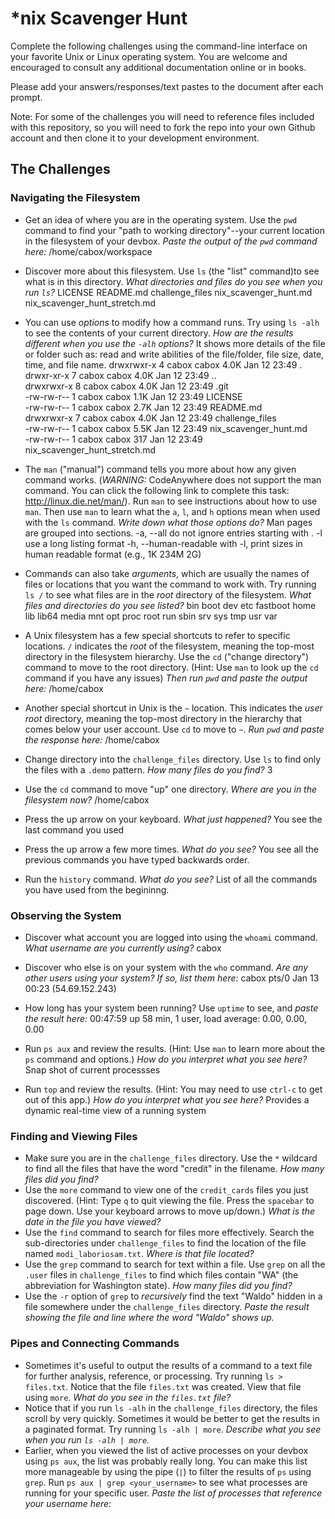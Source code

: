 # *nix Scavenger Hunt

Complete the following challenges using the command-line interface on your favorite
Unix or Linux operating system. You are welcome and encouraged to consult any
additional documentation online or in books.

Please add your answers/responses/text pastes to the document after each prompt.

Note: For some of the challenges you will need to reference files included with
this repository, so you will need to fork the repo into your own Github account
and then clone it to your development environment.

## The Challenges

### Navigating the Filesystem

* Get an idea of where you are in the operating system. Use the `pwd` command to find your "path to working directory"--your current location in the filesystem of your devbox. *Paste the output of the `pwd` command here:* 
/home/cabox/workspace       

* Discover more about this filesystem. Use `ls` (the "list" command)to see what is in this directory. *What directories and files do you see when you run `ls`?* 
LICENSE  README.md  challenge_files  nix_scavenger_hunt.md  nix_scavenger_hunt_stretch.md     

* You can use *options* to modify how a command runs. Try using `ls -alh` to see the contents of your current directory. *How are the results different when you use the `-alh` options?* It shows more details of the file or folder such as: read and write abilities of the file/folder, file size, date, time, and file name.
drwxrwxr-x 4 cabox cabox 4.0K Jan 12 23:49 .                                                                       
drwxr-xr-x 7 cabox cabox 4.0K Jan 12 23:49 ..                                                                      
drwxrwxr-x 8 cabox cabox 4.0K Jan 12 23:49 .git                                                                    
-rw-rw-r-- 1 cabox cabox 1.1K Jan 12 23:49 LICENSE                                                                 
-rw-rw-r-- 1 cabox cabox 2.7K Jan 12 23:49 README.md                                                               
drwxrwxr-x 7 cabox cabox 4.0K Jan 12 23:49 challenge_files                                                         
-rw-rw-r-- 1 cabox cabox 5.5K Jan 12 23:49 nix_scavenger_hunt.md                                                   
-rw-rw-r-- 1 cabox cabox  317 Jan 12 23:49 nix_scavenger_hunt_stretch.md  

* The `man` ("manual") command tells you more about how any given command works. (*WARNING:* CodeAnywhere does not support the man command. You can click the following link to complete this task: http://linux.die.net/man/). Run `man` to see instructions about how to use `man`. Then use `man` to learn what the `a`, `l`, and `h` options mean when used with the `ls` command. *Write down what those options do?*
Man pages are grouped into sections.
-a, --all
do not ignore entries starting with .
-l
use a long listing format
-h, --human-readable
with -l, print sizes in human readable format (e.g., 1K 234M 2G)

* Commands can also take *arguments*, which are usually the names of files or locations that you want the command to work with. Try running `ls /` to see what files are in the *root* directory of the filesystem. *What files and directories do you see listed?*
bin  boot  dev  etc  fastboot  home  lib  lib64  media  mnt  opt  proc  root  run  sbin  srv  sys  tmp  usr  var   

* A Unix filesystem has a few special shortcuts to refer to specific locations. `/` indicates the *root* of the filesystem, meaning the top-most directory in the filesystem hierarchy. Use the `cd` ("change directory") command to move to the root directory. (Hint: Use `man` to look up the `cd` command if you have any issues) *Then run `pwd` and paste the output here:*
/home/cabox    

* Another special shortcut in Unix is the `~` location. This indicates the *user root* directory, meaning the top-most directory in the hierarchy that comes below your user account. Use `cd` to move to `~`. *Run `pwd` and paste the response here:*
/home/cabox

* Change directory into the `challenge_files` directory. Use `ls` to find only the files with a `.demo` pattern. *How many files do you find?*
3

* Use the `cd` command to move "up" one directory. *Where are you in the filesystem now?*
/home/cabox 

* Press the up arrow on your keyboard. *What just happened?* 
You see the last command you used

* Press the up arrow a few more times. *What do you see?* 
You see all the previous commands you have typed backwards order.

* Run the `history` command. *What do you see?*
List of all the commands you have used from the begininng. 

### Observing the System

* Discover what account you are logged into using the `whoami` command. *What username are you currently using?*
cabox

* Discover who else is on your system with the `who` command. *Are any other users using your system? If so, list them here:*
cabox    pts/0        Jan 13 00:23 (54.69.152.243) 

* How long has your system been running? Use `uptime` to see, and *paste the result here:*
 00:47:59 up 58 min,  1 user,  load average: 0.00, 0.00, 0.00 
 
* Run `ps aux` and review the results. (Hint: Use `man` to learn more about the `ps` command and options.) *How do you interpret what you see here?* 
Snap shot of current processses 

* Run `top` and review the results. (Hint: You may need to use `ctrl-c` to get out of this app.) *How do you interpret what you see here?*
Provides a dynamic real-time view of a running system

### Finding and Viewing Files

* Make sure you are in the `challenge_files` directory. Use the `*` wildcard to find all the files that have the word "credit" in the filename. *How many files did you find?*
* Use the `more` command to view one of the `credit_cards` files you just discovered. (Hint: Type `q` to quit viewing the file. Press the `spacebar` to page down. Use your keyboard arrows to move up/down.) *What is the date in the file you have viewed?*
* Use the `find` command to search for files more effectively. Search the sub-directories under `challenge_files` to find the location of the file named `modi_laboriosam.txt`. *Where is that file located?*
* Use the `grep` command to search for text within a file. Use `grep` on all the `.user` files in `challenge_files` to find which files contain "WA" (the abbreviation for Washington state). *How many files did you find?*
* Use the `-r` option of `grep` to *recursively* find the text "Waldo" hidden in a file somewhere under the `challenge_files` directory. *Paste the result showing the file and line where the word "Waldo" shows up.*

### Pipes and Connecting Commands

* Sometimes it's useful to output the results of a command to a text file for further analysis, reference, or processing. Try running `ls > files.txt`. Notice that the file `files.txt` was created. View that file using `more`. *What do you see in the `files.txt` file?*
* Notice that if you run `ls -alh` in the `challenge_files` directory, the files scroll by very quickly. Sometimes it would be better to get the results in a paginated format. Try running `ls -alh | more`. *Describe what you see when you run `ls -alh | more`.*
* Earlier, when you viewed the list of active processes on your devbox using `ps aux`, the list was probably really long. You can make this list more manageable by using the pipe (`|`) to filter the results of `ps` using `grep`. Run `ps aux | grep <your_username>` to see what processes are running for your specific user. *Paste the list of processes that reference your username here:*
